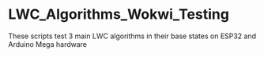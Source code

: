 # LWC_Algorithms_Wokwi_Testing
These scripts test 3 main LWC algorithms in their base states on ESP32 and Arduino Mega hardware
